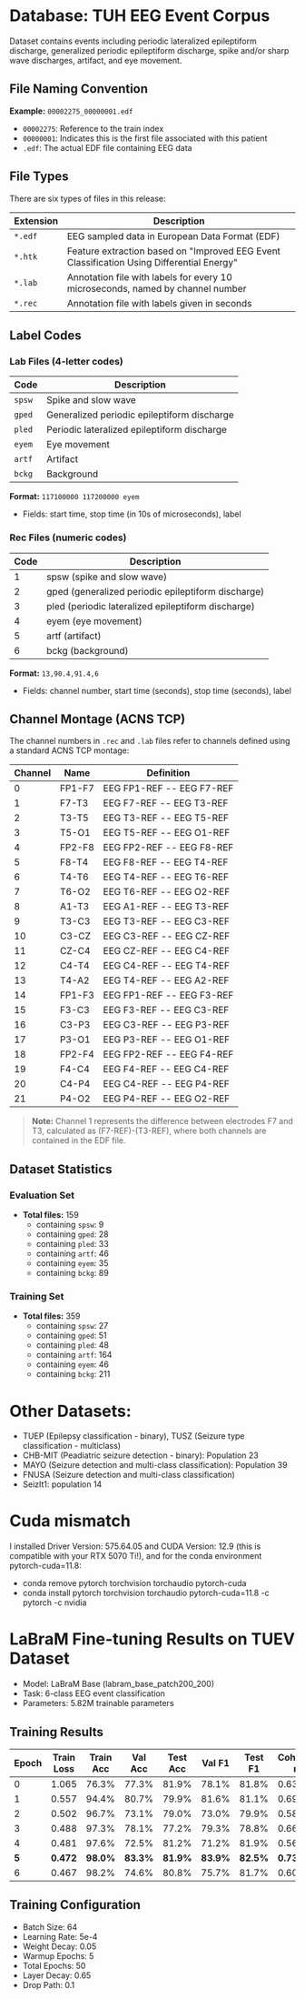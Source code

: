 # Database: TUH EEG Event Corpus

Dataset contains events including periodic lateralized epileptiform discharge, generalized periodic epileptiform discharge, spike and/or sharp wave discharges, artifact, and eye movement.

## File Naming Convention

**Example:** `00002275_00000001.edf`
- `00002275`: Reference to the train index
- `00000001`: Indicates this is the first file associated with this patient
- `.edf`: The actual EDF file containing EEG data

## File Types

There are six types of files in this release:

| Extension | Description |
|-----------|-------------|
| `*.edf` | EEG sampled data in European Data Format (EDF) |
| `*.htk` | Feature extraction based on "Improved EEG Event Classification Using Differential Energy" |
| `*.lab` | Annotation file with labels for every 10 microseconds, named by channel number |
| `*.rec` | Annotation file with labels given in seconds |

## Label Codes

### Lab Files (4-letter codes)

| Code | Description |
|------|-------------|
| `spsw` | Spike and slow wave |
| `gped` | Generalized periodic epileptiform discharge |
| `pled` | Periodic lateralized epileptiform discharge |
| `eyem` | Eye movement |
| `artf` | Artifact |
| `bckg` | Background |

**Format:** `117100000 117200000 eyem`
- Fields: start time, stop time (in 10s of microseconds), label

### Rec Files (numeric codes)

| Code | Description |
|------|-------------|
| 1 | spsw (spike and slow wave) |
| 2 | gped (generalized periodic epileptiform discharge) |
| 3 | pled (periodic lateralized epileptiform discharge) |
| 4 | eyem (eye movement) |
| 5 | artf (artifact) |
| 6 | bckg (background) |

**Format:** `13,90.4,91.4,6`
- Fields: channel number, start time (seconds), stop time (seconds), label

## Channel Montage (ACNS TCP)

The channel numbers in `.rec` and `.lab` files refer to channels defined using a standard ACNS TCP montage:

| Channel | Name | Definition |
|---------|------|------------|
| 0 | FP1-F7 | EEG FP1-REF -- EEG F7-REF |
| 1 | F7-T3 | EEG F7-REF -- EEG T3-REF |
| 2 | T3-T5 | EEG T3-REF -- EEG T5-REF |
| 3 | T5-O1 | EEG T5-REF -- EEG O1-REF |
| 4 | FP2-F8 | EEG FP2-REF -- EEG F8-REF |
| 5 | F8-T4 | EEG F8-REF -- EEG T4-REF |
| 6 | T4-T6 | EEG T4-REF -- EEG T6-REF |
| 7 | T6-O2 | EEG T6-REF -- EEG O2-REF |
| 8 | A1-T3 | EEG A1-REF -- EEG T3-REF |
| 9 | T3-C3 | EEG T3-REF -- EEG C3-REF |
| 10 | C3-CZ | EEG C3-REF -- EEG CZ-REF |
| 11 | CZ-C4 | EEG CZ-REF -- EEG C4-REF |
| 12 | C4-T4 | EEG C4-REF -- EEG T4-REF |
| 13 | T4-A2 | EEG T4-REF -- EEG A2-REF |
| 14 | FP1-F3 | EEG FP1-REF -- EEG F3-REF |
| 15 | F3-C3 | EEG F3-REF -- EEG C3-REF |
| 16 | C3-P3 | EEG C3-REF -- EEG P3-REF |
| 17 | P3-O1 | EEG P3-REF -- EEG O1-REF |
| 18 | FP2-F4 | EEG FP2-REF -- EEG F4-REF |
| 19 | F4-C4 | EEG F4-REF -- EEG C4-REF |
| 20 | C4-P4 | EEG C4-REF -- EEG P4-REF |
| 21 | P4-O2 | EEG P4-REF -- EEG O2-REF |

> **Note:** Channel 1 represents the difference between electrodes F7 and T3, calculated as (F7-REF)-(T3-REF), where both channels are contained in the EDF file.

## Dataset Statistics

### Evaluation Set
- **Total files:** 159
  - containing `spsw`: 9
  - containing `gped`: 28
  - containing `pled`: 33
  - containing `artf`: 46
  - containing `eyem`: 35
  - containing `bckg`: 89

### Training Set
- **Total files:** 359
  - containing `spsw`: 27
  - containing `gped`: 51
  - containing `pled`: 48
  - containing `artf`: 164
  - containing `eyem`: 46
  - containing `bckg`: 211
 
# Other Datasets:
- TUEP (Epilepsy classification - binary), TUSZ (Seizure type classification - multiclass)
- CHB-MIT (Peadiatric seizure detection - binary): Population 23
- MAYO (Seizure detection and multi-class classification): Population 39
- FNUSA (Seizure detection and multi-class classification)
- SeizIt1: population 14

# Cuda mismatch
I installed Driver Version: 575.64.05 and CUDA Version: 12.9 (this is compatible with your RTX 5070 Ti!), and for the conda environment pytorch-cuda=11.8:
- conda remove pytorch torchvision torchaudio pytorch-cuda
- conda install pytorch torchvision torchaudio pytorch-cuda=11.8 -c pytorch -c nvidia


# LaBraM Fine-tuning Results on TUEV Dataset
- Model: LaBraM Base (labram_base_patch200_200)
- Task: 6-class EEG event classification
- Parameters: 5.82M trainable parameters

## Training Results

| Epoch | Train Loss | Train Acc | Val Acc | Test Acc | Val F1 | Test F1 | Cohen's κ |
|-------|------------|-----------|---------|----------|--------|---------|-----------|
| 0     | 1.065      | 76.3%     | 77.3%   | 81.9%    | 78.1%  | 81.8%   | 0.632     |
| 1     | 0.557      | 94.4%     | 80.7%   | 79.9%    | 81.6%  | 81.1%   | 0.693     |
| 2     | 0.502      | 96.7%     | 73.1%   | 79.0%    | 73.0%  | 79.9%   | 0.580     |
| 3     | 0.488      | 97.3%     | 78.1%   | 77.2%    | 79.3%  | 78.8%   | 0.660     |
| 4     | 0.481      | 97.6%     | 72.5%   | 81.2%    | 71.2%  | 81.9%   | 0.567     |
| **5** | **0.472**  | **98.0%** | **83.3%** | **81.9%** | **83.9%** | **82.5%** | **0.734** |
| 6     | 0.467      | 98.2%     | 74.6%   | 80.8%    | 75.7%  | 81.7%   | 0.605     |

## Training Configuration
- Batch Size: 64
- Learning Rate: 5e-4
- Weight Decay: 0.05
- Warmup Epochs: 5
- Total Epochs: 50 
- Layer Decay: 0.65
- Drop Path: 0.1
